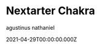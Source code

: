 ---
title: Nextarter Chakra
github: https://github.com/sozonome/nextarter-chakra
demo: https://nextarter-chakra.sznm.dev/
license: MIT
author: agustinus nathaniel
author_link: ''
author_twitter: sozonome
author_github: sozonome
date: 2021-04-29T00:00:00.000Z
ssg:
  - Next
cms:
css:
archetype:
  - Boilerplate
services: null
hosting:
  - Netlify
  - Vercel
description: >-
  Battery packed template / Boilerplate to initialize PWA ready Next.js app with
  Chakra UI & Typescript setup.This is a Next.js project bootstrapped with
  create-next-app, added with Chakra UI and TypeScript setup. Start developing
  right away!
stale: false
disabled: false
disabled_reason: null
draft: false
---